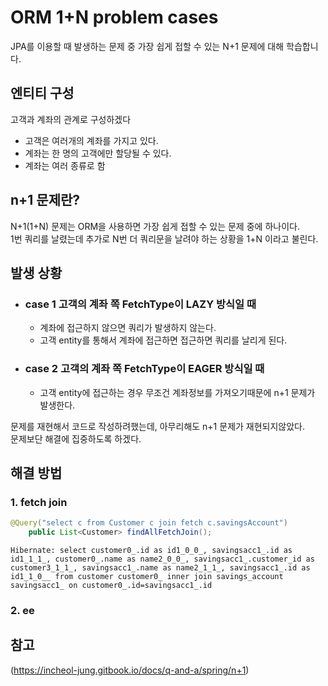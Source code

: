 # ORM 1+N problem cases

JPA를 이용할 때 발생하는 문제 중 가장 쉽게 접할 수 있는 N+1 문제에 대해 학습합니다.

## 엔티티 구성
고객과 계좌의 관계로 구성하겠다
- 고객은 여러개의 계좌를 가지고 있다.
- 계좌는 한 명의 고객에만 할당될 수 있다.
- 계좌는 여러 종류로 함

## n+1 문제란?
N+1(1+N) 문제는 ORM을 사용하면 가장 쉽게 접할 수 있는 문제 중에 하나이다.   
1번 쿼리를 날렸는데 추가로 N번 더 쿼리문을 날려야 하는 상황을 1+N 이라고 불린다.

## 발생 상황
- ### case 1 고객의 계좌 쪽 FetchType이 LAZY 방식일 때
  - 계좌에 접근하지 않으면 쿼리가 발생하지 않는다.   
  - 고객 entity를 통해서 계좌에 접근하면 접근하면 쿼리를 날리게 된다.
- ### case 2 고객의 계좌 쪽 FetchType이 EAGER 방식일 때
  - 고객 entity에 접근하는 경우 무조건 계좌정보를 가져오기때문에 n+1 문제가 발생한다.

문제를 재현해서 코드로 작성하려했는데, 아무리해도 n+1 문제가 재현되지않았다.   
문제보단 해결에 집중하도록 하겠다.

## 해결 방법
### 1. fetch join
```java
@Query("select c from Customer c join fetch c.savingsAccount")
    public List<Customer> findAllFetchJoin();
```
```
Hibernate: select customer0_.id as id1_0_0_, savingsacc1_.id as id1_1_1_, customer0_.name as name2_0_0_, savingsacc1_.customer_id as customer3_1_1_, savingsacc1_.name as name2_1_1_, savingsacc1_.id as id1_1_0__ from customer customer0_ inner join savings_account savingsacc1_ on customer0_.id=savingsacc1_.id
```

### 2. ee


## 참고
(https://incheol-jung.gitbook.io/docs/q-and-a/spring/n+1)
